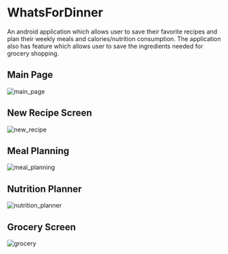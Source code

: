 # WhatsForDinner
An android application which allows user to save their favorite recipes and plan their weekly meals and calories/nutrition consumption.
The application also has feature which allows user to save the ingredients needed for grocery shopping.


## Main Page
![main_page](https://user-images.githubusercontent.com/15053859/39399390-920e7318-4ad1-11e8-8372-e97eeb9bf8c4.png)

## New Recipe Screen
![new_recipe](https://user-images.githubusercontent.com/15053859/39399400-b20860a2-4ad1-11e8-993b-c9d45a1cb25f.png)

## Meal Planning
![meal_planning](https://user-images.githubusercontent.com/15053859/39399449-9382601e-4ad2-11e8-9354-ba554f81a8a7.png)

## Nutrition Planner
![nutrition_planner](https://user-images.githubusercontent.com/15053859/39399420-2491099e-4ad2-11e8-9933-8ef8804e300c.png)

## Grocery Screen
![grocery](https://user-images.githubusercontent.com/15053859/39399453-ab7d4242-4ad2-11e8-853d-95bf7e5fc70a.png)
